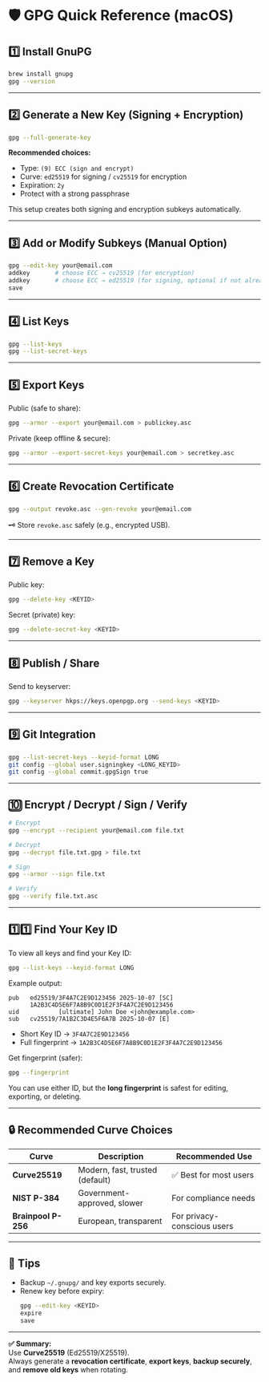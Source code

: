 # 🛡️ GPG Quick Reference (macOS)

## 1️⃣ Install GnuPG
```bash
brew install gnupg
gpg --version
```

---

## 2️⃣ Generate a New Key (Signing + Encryption)
```bash
gpg --full-generate-key
```
**Recommended choices:**
- Type: `(9) ECC (sign and encrypt)`
- Curve: `ed25519` for signing / `cv25519` for encryption
- Expiration: `2y`
- Protect with a strong passphrase

This setup creates both signing and encryption subkeys automatically.

---

## 3️⃣ Add or Modify Subkeys (Manual Option)
```bash
gpg --edit-key your@email.com
addkey       # choose ECC → cv25519 (for encryption)
addkey       # choose ECC → ed25519 (for signing, optional if not already created)
save
```

---

## 4️⃣ List Keys
```bash
gpg --list-keys
gpg --list-secret-keys
```

---

## 5️⃣ Export Keys
Public (safe to share):
```bash
gpg --armor --export your@email.com > publickey.asc
```

Private (keep offline & secure):
```bash
gpg --armor --export-secret-keys your@email.com > secretkey.asc
```

---

## 6️⃣ Create Revocation Certificate
```bash
gpg --output revoke.asc --gen-revoke your@email.com
```
🗝️ Store `revoke.asc` safely (e.g., encrypted USB).

---

## 7️⃣ Remove a Key
Public key:
```bash
gpg --delete-key <KEYID>
```
Secret (private) key:
```bash
gpg --delete-secret-key <KEYID>
```

---

## 8️⃣ Publish / Share
Send to keyserver:
```bash
gpg --keyserver hkps://keys.openpgp.org --send-keys <KEYID>
```

---

## 9️⃣ Git Integration
```bash
gpg --list-secret-keys --keyid-format LONG
git config --global user.signingkey <LONG_KEYID>
git config --global commit.gpgSign true
```

---

## 🔟 Encrypt / Decrypt / Sign / Verify
```bash
# Encrypt
gpg --encrypt --recipient your@email.com file.txt

# Decrypt
gpg --decrypt file.txt.gpg > file.txt

# Sign
gpg --armor --sign file.txt

# Verify
gpg --verify file.txt.asc
```

---

## 1️⃣1️⃣ Find Your Key ID
To view all keys and find your Key ID:
```bash
gpg --list-keys --keyid-format LONG
```
Example output:
```
pub   ed25519/3F4A7C2E9D123456 2025-10-07 [SC]
      1A2B3C4D5E6F7A8B9C0D1E2F3F4A7C2E9D123456
uid           [ultimate] John Doe <john@example.com>
sub   cv25519/7A1B2C3D4E5F6A7B 2025-10-07 [E]
```
- Short Key ID → `3F4A7C2E9D123456`
- Full fingerprint → `1A2B3C4D5E6F7A8B9C0D1E2F3F4A7C2E9D123456`

Get fingerprint (safer):
```bash
gpg --fingerprint
```
You can use either ID, but the **long fingerprint** is safest for editing, exporting, or deleting.

---

## 🔒 Recommended Curve Choices

| Curve | Description | Recommended Use |
|-------|--------------|-----------------|
| **Curve25519** | Modern, fast, trusted (default) | ✅ Best for most users |
| **NIST P-384** | Government-approved, slower | For compliance needs |
| **Brainpool P-256** | European, transparent | For privacy-conscious users |

---

## 🧩 Tips
- Backup `~/.gnupg/` and key exports securely.
- Renew key before expiry:
  ```bash
  gpg --edit-key <KEYID>
  expire
  save
  ```

---

**✅ Summary:**  
Use **Curve25519** (Ed25519/X25519).  
Always generate a **revocation certificate**, **export keys**, **backup securely**, and **remove old keys** when rotating.